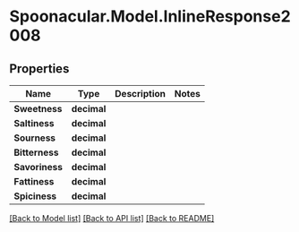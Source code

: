 # Spoonacular.Model.InlineResponse2008

## Properties

Name | Type | Description | Notes
------------ | ------------- | ------------- | -------------
**Sweetness** | **decimal** |  | 
**Saltiness** | **decimal** |  | 
**Sourness** | **decimal** |  | 
**Bitterness** | **decimal** |  | 
**Savoriness** | **decimal** |  | 
**Fattiness** | **decimal** |  | 
**Spiciness** | **decimal** |  | 

[[Back to Model list]](../README.md#documentation-for-models) [[Back to API list]](../README.md#documentation-for-api-endpoints) [[Back to README]](../README.md)


